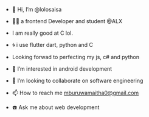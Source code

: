 - 👋 Hi, I’m @lolosaisa
- 👨‍💻 a frontend Developer and student @ALX
- I am really good at C lol.
- 🌀 i use flutter dart, python and C
- Looking forwad to perfecting my js, c# and python
- 👀 I’m interested in android development 
  
- 💞️ I’m looking to collaborate on software engineering 
- 📫 How to reach me mburuwamaitha0@gmail.com
- ☎️ Ask me about web development 
<!---
lolosaisa/lolosaisa is a ✨ special ✨ repository because its `README.md` (this file) appears on your GitHub profile.
You can click the Preview link to take a look at your changes.
--->
